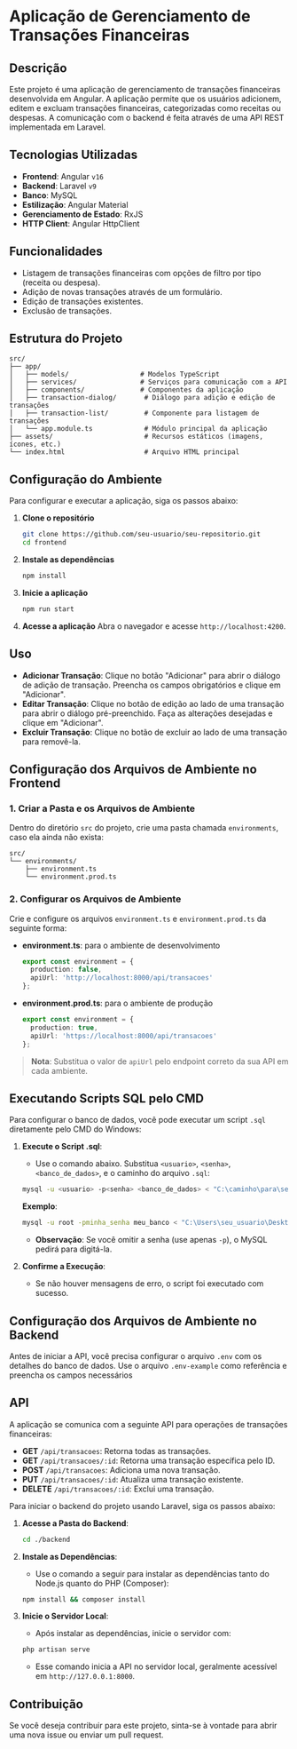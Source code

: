 # Aplicação de Gerenciamento de Transações Financeiras

## Descrição
Este projeto é uma aplicação de gerenciamento de transações financeiras desenvolvida em Angular. A aplicação permite que os usuários adicionem, editem e excluam transações financeiras, categorizadas como receitas ou despesas. A comunicação com o backend é feita através de uma API REST implementada em Laravel.

## Tecnologias Utilizadas
- **Frontend**: Angular `v16`
- **Backend**: Laravel `v9`
- **Banco**: MySQL
- **Estilização**: Angular Material
- **Gerenciamento de Estado**: RxJS
- **HTTP Client**: Angular HttpClient

## Funcionalidades
- Listagem de transações financeiras com opções de filtro por tipo (receita ou despesa).
- Adição de novas transações através de um formulário.
- Edição de transações existentes.
- Exclusão de transações.

## Estrutura do Projeto
```
src/
├── app/
│   ├── models/                  # Modelos TypeScript
│   ├── services/                # Serviços para comunicação com a API
│   ├── components/              # Componentes da aplicação
│   ├── transaction-dialog/       # Diálogo para adição e edição de transações
│   ├── transaction-list/         # Componente para listagem de transações
│   └── app.module.ts             # Módulo principal da aplicação
├── assets/                       # Recursos estáticos (imagens, ícones, etc.)
└── index.html                    # Arquivo HTML principal
```

## Configuração do Ambiente
Para configurar e executar a aplicação, siga os passos abaixo:

1. **Clone o repositório**
   ```bash
   git clone https://github.com/seu-usuario/seu-repositorio.git
   cd frontend
   ```

2. **Instale as dependências**
   ```bash
   npm install
   ```

3. **Inicie a aplicação**
   ```bash
   npm run start
   ```

4. **Acesse a aplicação**
   Abra o navegador e acesse `http://localhost:4200`.

## Uso
- **Adicionar Transação**: Clique no botão "Adicionar" para abrir o diálogo de adição de transação. Preencha os campos obrigatórios e clique em "Adicionar".
- **Editar Transação**: Clique no botão de edição ao lado de uma transação para abrir o diálogo pré-preenchido. Faça as alterações desejadas e clique em "Adicionar".
- **Excluir Transação**: Clique no botão de excluir ao lado de uma transação para removê-la.

## Configuração dos Arquivos de Ambiente no Frontend

### 1. Criar a Pasta e os Arquivos de Ambiente

Dentro do diretório `src` do projeto, crie uma pasta chamada `environments`, caso ela ainda não exista:

```
src/
└── environments/
    ├── environment.ts
    └── environment.prod.ts
```

### 2. Configurar os Arquivos de Ambiente

Crie e configure os arquivos `environment.ts` e `environment.prod.ts` da seguinte forma:

- **environment.ts**: para o ambiente de desenvolvimento

  ```typescript
  export const environment = {
    production: false,
    apiUrl: 'http://localhost:8000/api/transacoes'
  };
  ```

- **environment.prod.ts**: para o ambiente de produção

  ```typescript
  export const environment = {
    production: true,
    apiUrl: 'https://localhost:8000/api/transacoes'
  };
  ```

> **Nota**: Substitua o valor de `apiUrl` pelo endpoint correto da sua API em cada ambiente.


## Executando Scripts SQL pelo CMD

Para configurar o banco de dados, você pode executar um script `.sql` diretamente pelo CMD do Windows:

1. **Execute o Script .sql**:
   - Use o comando abaixo. Substitua `<usuario>`, `<senha>`, `<banco_de_dados>`, e o caminho do arquivo `.sql`:
   ```bash
   mysql -u <usuario> -p<senha> <banco_de_dados> < "C:\caminho\para\seu_script.sql"
   ```

   **Exemplo**:
   ```bash
   mysql -u root -pminha_senha meu_banco < "C:\Users\seu_usuario\Desktop\meu_script.sql"
   ```

   - **Observação**: Se você omitir a senha (use apenas `-p`), o MySQL pedirá para digitá-la.

2. **Confirme a Execução**:
   - Se não houver mensagens de erro, o script foi executado com sucesso.

## Configuração dos Arquivos de Ambiente no Backend
Antes de iniciar a API, você precisa configurar o arquivo `.env` com os detalhes do banco de dados. Use o arquivo `.env-example` como referência e preencha os campos necessários

## API
A aplicação se comunica com a seguinte API para operações de transações financeiras:

- **GET** `/api/transacoes`: Retorna todas as transações.
- **GET** `/api/transacoes/:id`: Retorna uma transação específica pelo ID.
- **POST** `/api/transacoes`: Adiciona uma nova transação.
- **PUT** `/api/transacoes/:id`: Atualiza uma transação existente.
- **DELETE** `/api/transacoes/:id`: Exclui uma transação.

Para iniciar o backend do projeto usando Laravel, siga os passos abaixo:

1. **Acesse a Pasta do Backend**:
   ```bash
   cd ./backend
   ```

2. **Instale as Dependências**:
   - Use o comando a seguir para instalar as dependências tanto do Node.js quanto do PHP (Composer):
   ```bash
   npm install && composer install
   ```

3. **Inicie o Servidor Local**:
   - Após instalar as dependências, inicie o servidor com:
   ```bash
   php artisan serve
   ```

   - Esse comando inicia a API no servidor local, geralmente acessível em `http://127.0.0.1:8000`.

## Contribuição
Se você deseja contribuir para este projeto, sinta-se à vontade para abrir uma nova issue ou enviar um pull request.
